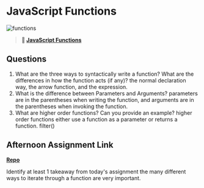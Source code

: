 # JavaScript Functions

![functions](https://bcw.blob.core.windows.net/public/img/function-anatomy.jpg)

> **📖 [JavaScript Functions](https://codeworksacademy.com/fs-student-guide/resources/wk2/02-Functions)**

## Questions

1. What are the three ways to syntactically write a function? What are the differences in how the function acts (if any)?
  the normal declaration way, the arrow function, and the expression.
2. What is the difference between Parameters and Arguments?
  parameters are in the parentheses when writing the function, and arguments are in the parentheses when invoking the function.
3. What are higher order functions? Can you provide an example?
  higher order functions either use a function as a parameter or returns a function. filter()
## Afternoon Assignment Link

**[Repo](https://github.com/maxbennett0/warehouse-manager)**

Identify at least 1 takeaway from today's assignment
  the many different ways to iterate through a function are very important. 
